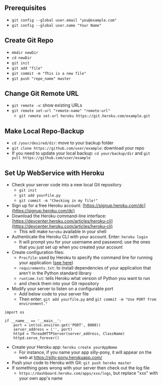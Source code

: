 ## Prerequisites
- `git config --global user.email "you@example.com"`
- `git config --global user.name "Your Name"`

## Create Git Repo
- `mkdir newDir`
- `cd newDir`
- `git init`
- `git add "file"`
- `git commit -m "This is a new file"`
- `git push "repo_name" master`

## Change Git Remote URL
- `git remote -v`: show existing URLs
- `git remote set-url "remote-name" "remote-url"`
   - `git remote set-url heroku https://git.heroku.com/example.git`

## Make Local Repo-Backup
- `cd /your/desired/dir`: move to your backup folder
- `git clone https://github.com/user/example`: download your repo
- If you need to update your local backup: `cd your/backup/dir` and `git pull https://github.com/user/example` 

## Set Up WebService with Heroku
- Check your server code into a new local Git repository
   - `git init`
   - `git add yourFile.py`
   - `git commit -m "Checking in my file!"`
- Sign up for a free Heroku account: [https://signup.heroku.com/dc](https://signup.heroku.com/dc)
- Download the Heroku command-line interface: [https://devcenter.heroku.com/articles/heroku-cli](https://devcenter.heroku.com/articles/heroku-cli)
   - This will make `heroku` available in your shell 
- Authenticate the Heroku CLI with your account. Enter: `heroku login`
   - It will prompt you for your username and password; use the ones that you just set up when you created your account
- Create configuration files:
   - `Procfile`: used by Heroku to specify the command line for running your application ([see here](https://devcenter.heroku.com/articles/procfile))
   - `requirements.txt`: to install dependencies of your application that aren't in the Python standard library
   - `runtime.txt`: tells Heroku what version of Python you want to run
   -  and check them into your Git repository
- Modify your server to listen on a configurable port
   - Add below code to your server file 
   - Then enter: `git add yourfile.py` and `git commit -m "Use PORT from environment."`
```
import os

if __name__ == '__main__':
    port = int(os.environ.get('PORT', 8000))
    server_address = ('', port)
    httpd = ThreadHTTPServer(server_address, ClassName)
    httpd.serve_forever()
```
- Create your Heroku app: `heroku create yourAppName`
   - For instance, if you name your app silly-pony, it will appear on the web at https://silly-pony.herokuapp.com/ 
- Push your code to Heroku with Git: `git push heroku master`
- If something goes wrong with your server then check out the log file
   - `https://dashboard.heroku.com/apps/xxx/logs`, but replace "xxx" with your own app's name
